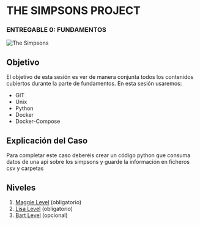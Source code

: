 # THE SIMPSONS PROJECT
### ENTREGABLE 0: FUNDAMENTOS

![The Simpsons](https://cdn.pixabay.com/photo/2019/03/26/12/34/simpsons-4082521_960_720.jpg)

## Objetivo
El objetivo de esta sesión es ver de manera conjunta todos los contenidos cubiertos durante la
parte de fundamentos. En esta sesión usaremos:
- GIT
- Unix
- Python
- Docker
- Docker-Compose

## Explicación del Caso
Para completar este caso deberéis crear un código python que consuma datos de una api sobre los simpsons y guarde la información en ficheros csv y carpetas

## Niveles
1. [Maggie Level](https://github.com/frkroe/SimpsonsProject/tree/main/Project1Maggie) (obligatorio)
2. [Lisa Level](https://github.com/frkroe/SimpsonsProject/tree/main/Project2Lisa) (obligatorio)
3. [Bart Level](https://github.com/frkroe/SimpsonsProject/tree/main/Project3Bart) (opcional)